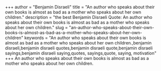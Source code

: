 +++
author = "Benjamin Disraeli"
title = "An author who speaks about their own books is almost as bad as a mother who speaks about her own children."
description = "the best Benjamin Disraeli Quote: An author who speaks about their own books is almost as bad as a mother who speaks about her own children."
slug = "an-author-who-speaks-about-their-own-books-is-almost-as-bad-as-a-mother-who-speaks-about-her-own-children"
keywords = "An author who speaks about their own books is almost as bad as a mother who speaks about her own children.,benjamin disraeli,benjamin disraeli quotes,benjamin disraeli quote,benjamin disraeli sayings,benjamin disraeli saying,quotes, sayings,quote, saying, motivation"
+++
An author who speaks about their own books is almost as bad as a mother who speaks about her own children.
